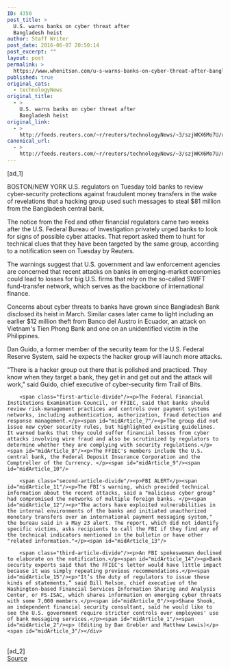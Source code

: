 ```yaml
---
ID: 4350
post_title: >
  U.S. warns banks on cyber threat after
  Bangladesh heist
author: Staff Writer
post_date: 2016-06-07 20:50:14
post_excerpt: ""
layout: post
permalink: >
  https://www.whenitson.com/u-s-warns-banks-on-cyber-threat-after-bangladesh-heist/
published: true
original_cats:
  - technologyNews
original_title:
  - >
    U.S. warns banks on cyber threat after
    Bangladesh heist
original_link:
  - >
    http://feeds.reuters.com/~r/reuters/technologyNews/~3/szjWKX6Mo7U/us-cyber-heist-regulator-idUSKCN0YT25H
canonical_url:
  - >
    http://feeds.reuters.com/~r/reuters/technologyNews/~3/szjWKX6Mo7U/us-cyber-heist-regulator-idUSKCN0YT25H
---
```

 [ad_1]
<br><div id="articleText">
<span id="midArticle_start"/>

<span id="midArticle_0"/><span class="focusParagraph" readability="4"><p><span class="articleLocation">BOSTON/NEW YORK</span> U.S. regulators on Tuesday told banks to review cyber-security protections against fraudulent money transfers in the wake of revelations that a hacking group used such messages to steal $81 million from the Bangladesh central bank. </p></span><span id="midArticle_1"/><p>The notice from the Fed and other financial regulators came two weeks after the U.S. Federal Bureau of Investigation privately urged banks to look for signs of possible cyber attacks. That report asked them to hunt for technical clues that they have been targeted by the same group, according to a notification seen on Tuesday by Reuters. </p><span id="midArticle_2"/><p>The warnings suggest that U.S. government and law enforcement agencies are concerned that recent attacks on banks in emerging-market economies could lead to losses for big U.S. firms that rely on the so-called SWIFT fund-transfer network, which serves as the backbone of international finance.</p><span id="midArticle_3"/><p>Concerns about cyber threats to banks have grown since Bangladesh Bank disclosed its heist in March. Similar cases later came to light including an earlier $12 million theft from Banco del Austro in Ecuador, an attack on Vietnam's Tien Phong Bank and one on an unidentified victim in the Philippines.</p><span id="midArticle_4"/><p>Dan Guido, a former member of the security team for the U.S. Federal Reserve System, said he expects the hacker group will launch more attacks.</p><span id="midArticle_5"/><p>"There is a hacker group out there that is polished and practiced. They know when they target a bank, they get in and get out and the attack will work," said Guido, chief executive of cyber-security firm Trail of Bits.</p><span id="midArticle_6"/>
        
        <span class="first-article-divide"/><p>The Federal Financial Institutions Examination Council, or FFIEC, said that banks should review risk-management practices and controls over payment systems networks, including authentication, authorization, fraud detection and response management.</p><span id="midArticle_7"/><p>The group did not issue new cyber security rules, but highlighted existing guidelines. It warned banks that they could suffer financial losses from cyber attacks involving wire fraud and also be scrutinized by regulators to determine whether they are complying with security regulations.</p><span id="midArticle_8"/><p>The FFIEC's members include the U.S. central bank, the Federal Deposit Insurance Corporation and the Comptroller of the Currency. </p><span id="midArticle_9"/><span id="midArticle_10"/>
        
        <span class="second-article-divide"/><p>FBI ALERT</p><span id="midArticle_11"/><p>The FBI's warning, which provided technical information about the recent attacks, said a "malicious cyber group" had compromised the networks of multiple foreign banks. </p><span id="midArticle_12"/><p>"The actors have exploited vulnerabilities in the internal environments of the banks and initiated unauthorized monetary transfers over an international payment messaging system," the bureau said in a May 23 alert. The report, which did not identify specific victims, asks recipients to call the FBI if they find any of the technical indicators mentioned in the bulletin or have other "related information."</p><span id="midArticle_13"/>
        
        <span class="third-article-divide"/><p>An FBI spokeswoman declined to elaborate on the notification.</p><span id="midArticle_14"/><p>Bank security experts said that the FFIEC's letter would have little impact because it was simply repeating previous recommendations.</p><span id="midArticle_15"/><p>"It’s the duty of regulators to issue these kinds of statements,” said Bill Nelson, chief executive of the Washington-based Financial Services Information Sharing and Analysis Center, or FS-ISAC, which shares information on emerging cyber threats with some 7,000 members.</p><span id="midArticle_0"/><p>Shane Shook, an independent financial security consultant, said he would like to see the U.S. government require stricter controls over employees' use of bank messaging services.</p><span id="midArticle_1"/><span id="midArticle_2"/><p> (Editing by Dan Grebler and Matthew Lewis)</p><span id="midArticle_3"/></div>
<br>[ad_2]
<br><a href="http://feeds.reuters.com/~r/reuters/technologyNews/~3/szjWKX6Mo7U/us-cyber-heist-regulator-idUSKCN0YT25H">Source </a>